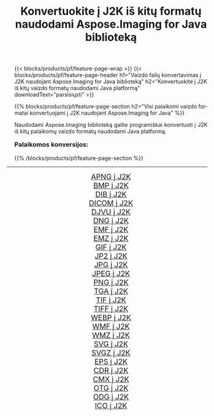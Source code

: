 ﻿---
title: Konvertuokite į J2K iš kitų formatų naudodami Aspose.Imaging for Java biblioteką 
weight: 3920
url: /lt/java/conversion/to/j2k/ 
lang: lt
langdirlevel: 2
locales: zh-hans,ja,it,ru,de,es,fr,nl,id,lt,pl,pt,vi,tr,ko,zh-hant,ar,hi,th,sv,cs,uk,he
description: Naudodami Aspose.Imaging galite konvertuoti į J2K iš kitų formatų naudodami Java
---

{{< blocks/products/pf/feature-page-wrap >}}
{{< blocks/products/pf/feature-page-header h1="Vaizdo failų konvertavimas į J2K naudojant Aspose.Imaging for Java biblioteką" h2="Konvertuokite į J2K iš kitų vaizdo formatų naudodami Java platformą" downloadText="parsisiųsti" >}}


{{% blocks/products/pf/feature-page-section  h2="Visi palaikomi vaizdo formatai konvertuojami į J2K naudojant Aspose.Imaging for Java" %}}
<p align=justify>Naudodami Aspose.Imaging biblioteką galite programiškai konvertuoti į J2K iš kitų palaikomų vaizdo formatų naudodami Java platformą.</p>
<h3 style="margin-top:16px;">
Palaikomos konversijos:
</h3>
{{% /blocks/products/pf/feature-page-section %}}
<div class="container-fluid productfamilypage bg-gray">
    <div class="convertypes bg-gray agp-content section">
        <div class="container">
		<hr style="margin-left:-20px;"/>
		<div class="row other-converters" style="gap: 10px;font-size: 19px;text-align:center;">
		    <div class='col-md-3 other-converter remove-lp remove-rp'><a href="/imaging/lt/java/conversion/apng-to-j2k/" style="padding:15px;">APNG į J2K</a></div>
<div class='col-md-3 other-converter remove-lp remove-rp'><a href="/imaging/lt/java/conversion/bmp-to-j2k/" style="padding:15px;">BMP į J2K</a></div>
<div class='col-md-3 other-converter remove-lp remove-rp'><a href="/imaging/lt/java/conversion/dib-to-j2k/" style="padding:15px;">DIB į J2K</a></div>
<div class='col-md-3 other-converter remove-lp remove-rp'><a href="/imaging/lt/java/conversion/dicom-to-j2k/" style="padding:15px;">DICOM į J2K</a></div>
<div class='col-md-3 other-converter remove-lp remove-rp'><a href="/imaging/lt/java/conversion/djvu-to-j2k/" style="padding:15px;">DJVU į J2K</a></div>
<div class='col-md-3 other-converter remove-lp remove-rp'><a href="/imaging/lt/java/conversion/dng-to-j2k/" style="padding:15px;">DNG į J2K</a></div>
<div class='col-md-3 other-converter remove-lp remove-rp'><a href="/imaging/lt/java/conversion/emf-to-j2k/" style="padding:15px;">EMF į J2K</a></div>
<div class='col-md-3 other-converter remove-lp remove-rp'><a href="/imaging/lt/java/conversion/emz-to-j2k/" style="padding:15px;">EMZ į J2K</a></div>
<div class='col-md-3 other-converter remove-lp remove-rp'><a href="/imaging/lt/java/conversion/gif-to-j2k/" style="padding:15px;">GIF į J2K</a></div>
<div class='col-md-3 other-converter remove-lp remove-rp'><a href="/imaging/lt/java/conversion/jp2-to-j2k/" style="padding:15px;">JP2 į J2K</a></div>
<div class='col-md-3 other-converter remove-lp remove-rp'><a href="/imaging/lt/java/conversion/jpg-to-j2k/" style="padding:15px;">JPG į J2K</a></div>
<div class='col-md-3 other-converter remove-lp remove-rp'><a href="/imaging/lt/java/conversion/jpeg-to-j2k/" style="padding:15px;">JPEG į J2K</a></div>
<div class='col-md-3 other-converter remove-lp remove-rp'><a href="/imaging/lt/java/conversion/png-to-j2k/" style="padding:15px;">PNG į J2K</a></div>
<div class='col-md-3 other-converter remove-lp remove-rp'><a href="/imaging/lt/java/conversion/tga-to-j2k/" style="padding:15px;">TGA į J2K</a></div>
<div class='col-md-3 other-converter remove-lp remove-rp'><a href="/imaging/lt/java/conversion/tif-to-j2k/" style="padding:15px;">TIF į J2K</a></div>
<div class='col-md-3 other-converter remove-lp remove-rp'><a href="/imaging/lt/java/conversion/tiff-to-j2k/" style="padding:15px;">TIFF į J2K</a></div>
<div class='col-md-3 other-converter remove-lp remove-rp'><a href="/imaging/lt/java/conversion/webp-to-j2k/" style="padding:15px;">WEBP į J2K</a></div>
<div class='col-md-3 other-converter remove-lp remove-rp'><a href="/imaging/lt/java/conversion/wmf-to-j2k/" style="padding:15px;">WMF į J2K</a></div>
<div class='col-md-3 other-converter remove-lp remove-rp'><a href="/imaging/lt/java/conversion/wmz-to-j2k/" style="padding:15px;">WMZ į J2K</a></div>
<div class='col-md-3 other-converter remove-lp remove-rp'><a href="/imaging/lt/java/conversion/svg-to-j2k/" style="padding:15px;">SVG į J2K</a></div>
<div class='col-md-3 other-converter remove-lp remove-rp'><a href="/imaging/lt/java/conversion/svgz-to-j2k/" style="padding:15px;">SVGZ į J2K</a></div>
<div class='col-md-3 other-converter remove-lp remove-rp'><a href="/imaging/lt/java/conversion/eps-to-j2k/" style="padding:15px;">EPS į J2K</a></div>
<div class='col-md-3 other-converter remove-lp remove-rp'><a href="/imaging/lt/java/conversion/cdr-to-j2k/" style="padding:15px;">CDR į J2K</a></div>
<div class='col-md-3 other-converter remove-lp remove-rp'><a href="/imaging/lt/java/conversion/cmx-to-j2k/" style="padding:15px;">CMX į J2K</a></div>
<div class='col-md-3 other-converter remove-lp remove-rp'><a href="/imaging/lt/java/conversion/otg-to-j2k/" style="padding:15px;">OTG į J2K</a></div>
<div class='col-md-3 other-converter remove-lp remove-rp'><a href="/imaging/lt/java/conversion/odg-to-j2k/" style="padding:15px;">ODG į J2K</a></div>
<div class='col-md-3 other-converter remove-lp remove-rp'><a href="/imaging/lt/java/conversion/ico-to-j2k/" style="padding:15px;">ICO į J2K</a></div>
                </div>
        </div>
    </div>
</div>
<br/>

